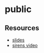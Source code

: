 # public

## Resources

* [slides](https://docs.google.com/presentation/d/1v4hpOPgbWogA5EmXEwsGQN2xst_0jZDd9SuvGQ38ECw/edit?usp=sharing)
* [sirens video](https://youtu.be/6Da5VKnG7Qw)
